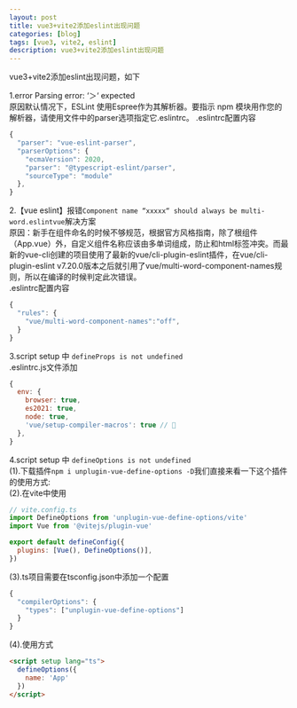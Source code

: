 ```yaml
---
layout: post
title: vue3+vite2添加eslint出现问题
categories: [blog]
tags: [vue3, vite2, eslint]
description: vue3+vite2添加eslint出现问题
---
```


vue3+vite2添加eslint出现问题，如下

1.error Parsing error: ‘＞‘ expected  
原因默认情况下，ESLint 使用Espree作为其解析器。要指示 npm 模块用作您的解析器，请使用文件中的parser选项指定它.eslintrc。
.eslintrc配置内容

```js
{
  "parser": "vue-eslint-parser",
  "parserOptions": {
    "ecmaVersion": 2020,
    "parser": "@typescript-eslint/parser",
    "sourceType": "module"
  },
}
```

2.【vue eslint】报错`Component name “xxxxx“ should always be multi-word.eslintvue`解决方案   
原因：新手在组件命名的时候不够规范，根据官方风格指南，除了根组件（App.vue）外，自定义组件名称应该由多单词组成，防止和html标签冲突。而最新的vue-cli创建的项目使用了最新的vue/cli-plugin-eslint插件，在vue/cli-plugin-eslint v7.20.0版本之后就引用了vue/multi-word-component-names规则，所以在编译的时候判定此次错误。  
.eslintrc配置内容

```js
{
  "rules": {
    "vue/multi-word-component-names":"off",
  }
}
```

3.script setup 中 `defineProps is not undefined`  
.eslintrc.js文件添加

```js
{
  env: {
    browser: true,
    es2021: true,
    node: true,
    'vue/setup-compiler-macros': true // 
  },
}
```

4.script setup 中 `defineOptions is not undefined`  
(1).下载插件`npm i unplugin-vue-define-options -D`我们直接来看一下这个插件的使用方式:   
(2).在vite中使用

```js
// vite.config.ts
import DefineOptions from 'unplugin-vue-define-options/vite'
import Vue from '@vitejs/plugin-vue'

export default defineConfig({
  plugins: [Vue(), DefineOptions()],
})
```

(3).ts项目需要在tsconfig.json中添加一个配置     

```js
{
  "compilerOptions": {
    "types": ["unplugin-vue-define-options"]
  }
}
```

(4).使用方式

```html
<script setup lang="ts">
  defineOptions({
    name: 'App'
  })
</script>
```


